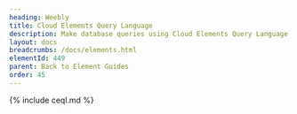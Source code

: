 ```yaml
---
heading: Weebly
title: Cloud Elements Query Language
description: Make database queries using Cloud Elements Query Language.
layout: docs
breadcrumbs: /docs/elements.html
elementId: 449
parent: Back to Element Guides
order: 45
---
```


{% include ceql.md %}
